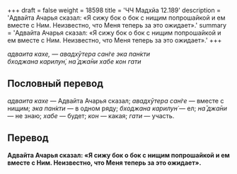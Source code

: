 +++
draft = false
weight = 18598
title = 'ЧЧ Мадхйа 12.189'
description = 'Адвайта Ачарья сказал: «Я сижу бок о бок с нищим попрошайкой и ем вместе с Ним. Неизвестно, что Меня теперь за это ожидает».'
summary = 'Адвайта Ачарья сказал: «Я сижу бок о бок с нищим попрошайкой и ем вместе с Ним. Неизвестно, что Меня теперь за это ожидает».'
+++

_адваита кахе, — авадхӯтера сан̇ге эка пан̇кти  
бходжана карилун̇, на̄ джа̄ни хабе кон гати_

## Пословный перевод

_адваита_ _кахе_ — Адвайта Ачарья сказал; _авадхӯтера_ _сан̇ге_ — вместе с нищим; _эка_ _пан̇кти_ — в одном ряду; _бходжана_ _карилун̇_ — ел; _на̄_ _джа̄ни_ — не знаю; _хабе_ — будет; _кон_ — какая; _гати_ — участь.

## Перевод

**Адвайта Ачарья сказал: «Я сижу бок о бок с нищим попрошайкой и ем вместе с Ним. Неизвестно, что Меня теперь за это ожидает».**

